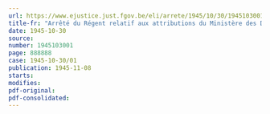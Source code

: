 ```yaml
---
url: https://www.ejustice.just.fgov.be/eli/arrete/1945/10/30/1945103001/justel
title-fr: "Arrêté du Régent relatif aux attributions du Ministère des Dommages de Guerre"
date: 1945-10-30
source:
number: 1945103001
page: 888888
case: 1945-10-30/01
publication: 1945-11-08
starts:
modifies:
pdf-original:
pdf-consolidated:
---
```


